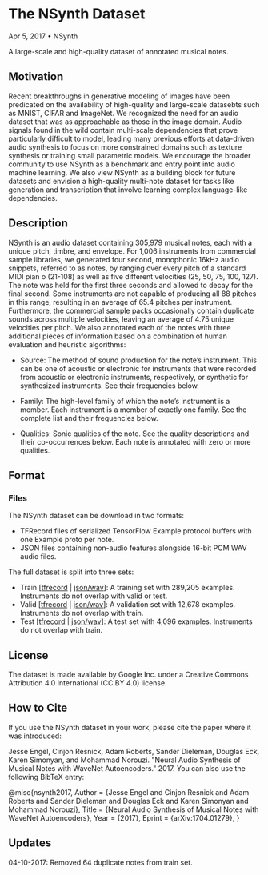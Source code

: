 # The NSynth Dataset
Apr 5, 2017 
• NSynth

A large-scale and high-quality dataset of annotated musical notes.

## Motivation
 Recent breakthroughs in generative modeling of images have been predicated on the availability of high-quality and large-scale datasebts such as MNIST, CIFAR and ImageNet. We recognized the need for an audio dataset that was as approachable as those in the image domain.
Audio signals found in the wild contain multi-scale dependencies that prove particularly difficult to model, leading many previous efforts at data-driven audio synthesis to focus on more constrained domains such as texture synthesis or training small parametric models.
We encourage the broader community to use NSynth as a benchmark and entry point into audio machine learning. We also view NSynth as a building block for future datasets and envision a high-quality multi-note dataset for tasks like generation and transcription that involve learning complex language-like dependencies.

## Description
NSynth is an audio dataset containing 305,979 musical notes, each with a unique pitch, timbre, and envelope. For 1,006 instruments from commercial sample libraries, we generated four second, monophonic 16kHz audio snippets, referred to as notes, by ranging over every pitch of a standard MIDI pian o (21-108) as well as five different velocities (25, 50, 75, 100, 127). The note was held for the first three seconds and allowed to decay for the final second.
Some instruments are not capable of producing all 88 pitches in this range, resulting in an average of 65.4 pitches per instrument. Furthermore, the commercial sample packs occasionally contain duplicate sounds across multiple velocities, leaving an average of 4.75 unique velocities per pitch.
We also annotated each of the notes with three additional pieces of information based on a combination of human evaluation and heuristic algorithms:

 - Source: The method of sound production for the note’s instrument. This can be one of acoustic or electronic for instruments that were recorded from acoustic or electronic instruments, respectively, or synthetic for synthesized instruments. See their frequencies below.

 - Family: The high-level family of which the note’s instrument is a member. Each instrument is a member of exactly one family. See the complete list and their frequencies below.

 - Qualities: Sonic qualities of the note. See the quality descriptions and their co-occurrences below. Each note is annotated with zero or more qualities.
 
## Format

### Files
 The NSynth dataset can be download in two formats:
 - TFRecord files of serialized TensorFlow Example protocol buffers with one Example proto per note.
 - JSON files containing non-audio features alongside 16-bit PCM WAV audio files.

The full dataset is split into three sets:

 - Train [[tfrecord](http://download.magenta.tensorflow.org/datasets/nsynth/nsynth-train.tfrecord) | [json/wav](http://download.magenta.tensorflow.org/datasets/nsynth/nsynth-train.jsonwav.tar.gz)]: A training set with 289,205 examples. Instruments do not overlap with valid or test.
 - Valid [[tfrecord](http://download.magenta.tensorflow.org/datasets/nsynth/nsynth-valid.tfrecord) | [json/wav](http://download.magenta.tensorflow.org/datasets/nsynth/nsynth-valid.jsonwav.tar.gz)]: A validation set with 12,678 examples. Instruments do not overlap with train.
 - Test  [[tfrecord](http://download.magenta.tensorflow.org/datasets/nsynth/nsynth-test.tfrecord)  | [json/wav](http://download.magenta.tensorflow.org/datasets/nsynth/nsynth-test.jsonwav.tar.gz)]: A test set with 4,096 examples. Instruments do not overlap with train.

## License

The dataset is made available by Google Inc. under a Creative Commons Attribution 4.0 International (CC BY 4.0) license.

## How to Cite

If you use the NSynth dataset in your work, please cite the paper where it was introduced:

Jesse Engel, Cinjon Resnick, Adam Roberts, Sander Dieleman, Douglas Eck,
  Karen Simonyan, and Mohammad Norouzi. "Neural Audio Synthesis of Musical Notes
  with WaveNet Autoencoders." 2017.
You can also use the following BibTeX entry:

@misc{nsynth2017,
    Author = {Jesse Engel and Cinjon Resnick and Adam Roberts and
              Sander Dieleman and Douglas Eck and Karen Simonyan and
              Mohammad Norouzi},
    Title = {Neural Audio Synthesis of Musical Notes with WaveNet Autoencoders},
    Year = {2017},
    Eprint = {arXiv:1704.01279},
}

## Updates

04-10-2017: Removed 64 duplicate notes from train set.
